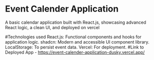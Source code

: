 # Event Calender Application 

A basic calendar application built with React.js, showcasing advanced React logic, a clean UI, and deployed on vercel 

#Technologies used
React.js: Functional components and hooks for application logic.
shadcn: Modern and accessible UI component library.
LocalStorage: To persist event data.
Vercel: For deployment.
#Link to Deployed App - https://event-calender-application-dusky.vercel.app/


